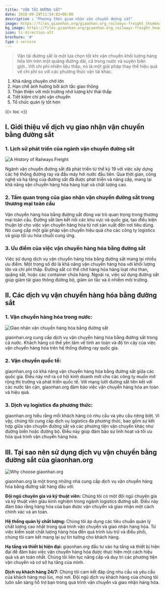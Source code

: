 ```yaml
---
title: "VẬN TẢI ĐƯỜNG SẮT"
date: 2018-09-29T11:54:02+06:00
description : "Phương thức giao nhận vận chuyển đường sắt"
image: https://files.giaonhan.org/giaonhan.org_railways-freight_thumbnail.webp
bg_image: https://files.giaonhan.org/giaonhan.org_railways-freight_header_img.webp
icon: ti-direction-alt
brochure: '#'
type : service
---
```


>Vận tải đường sắt là một lựa chọn tốt khi vận chuyển khối lượng hàng hóa lớn trên một quãng đường dài, cả trong nước và xuyên biên giới...Với chi phí nhiên liệu thấp, nó là một giải pháp thay thế hiệu quả về chi phí so với các phương thức vận tải khác.

1. Khả năng chuyên chở lớn
2. Hạn chế ảnh hưởng bởi ách tắc giao thông
3. Thân thiện với môi trường nhờ lượng khí thải thấp
4. Tiết kiệm chi phí vận chuyển
5. Tổ chức quản lý tốt hơn

{{< toc >}}

## I. Giới thiệu về dịch vụ giao nhận vận chuyển bằng đường sắt

### 1. Lịch sử phát triển của ngành vận chuyển đường sắt

![A History of Railways Freight](https://files.giaonhan.org/giaonhan.org_A-History-of-Railways-Freight.webp)

Ngành vận chuyển đường sắt đã phát triển từ thế kỷ 19 với việc xây dựng các hệ thống đường ray và đầu máy hơi nước đầu tiên. Qua thời gian, công nghệ và hạ tầng của đường sắt đã được phát triển và nâng cấp, mang lại khả năng vận chuyển hàng hóa hàng loạt và chất lượng cao.

### 2. Tầm quan trọng của giao nhận vận chuyển đường sắt trong thương mại toàn cầu

Vận chuyển hàng hóa bằng đường sắt đóng vai trò quan trọng trong thương mại toàn cầu. Đường sắt làm kết nối các khu vực và quốc gia, tạo điều kiện thuận lợi cho việc vận chuyển hàng hóa từ nơi sản xuất đến nơi tiêu dùng. Nó cung cấp một giải pháp vận chuyển hiệu quả cho các công ty logistics và giúp tối ưu hóa chuỗi cung ứng.

### 3. Ưu điểm của việc vận chuyển hàng hóa bằng đường sắt

Việc sử dụng dịch vụ vận chuyển hàng hóa bằng đường sắt mang lại nhiều ưu điểm. Một trong số đó là khả năng vận chuyển hàng hóa với khối lượng lớn và chi phí thấp. Đường sắt có thể chở hàng hóa hàng loạt như than, quặng sắt, hoặc các container chứa hàng. Ngoài ra, việc sử dụng đường sắt giúp giảm tải giao thông đường bộ, giảm ùn tắc và ô nhiễm môi trường.

## II. Các dịch vụ vận chuyển hàng hóa bằng đường sắt

### 1. Vận chuyển hàng hóa trong nước:

![Giao nhận vận chuyển hàng hóa bằng đường sắt](https://files.giaonhan.org/giaonhan.org_railways-freight_body_img.webp)

giaonhan.org cung cấp dịch vụ vận chuyển hàng hóa bằng đường sắt trong cả nước. Khách hàng có thể yên tâm về tính an toàn và độ tin cậy của việc vận chuyển hàng hóa trên hệ thống đường ray quốc gia.

### 2. Vận chuyển quốc tế:

giaonhan.org có khả năng vận chuyển hàng hóa bằng đường sắt giữa các quốc gia. Điều này mở ra cơ hội kinh doanh mới cho các công ty muốn mở rộng thị trường và phát triển quốc tế. Với mạng lưới đường sắt liên kết với các nước lân cận, giaonhan.org đảm bảo việc vận chuyển hàng hóa an toàn và hiệu quả.

### 3. Dịch vụ logistics đa phương thức:

giaonhan.org hiểu rằng mỗi khách hàng có nhu cầu và yêu cầu riêng biệt. Vì vậy, chúng tôi cung cấp dịch vụ logistics đa phương thức, bao gồm sự kết hợp giữa vận chuyển đường sắt và các phương tiện vận chuyển khác như đường biển hoặc đường bộ. Điều này giúp đảm bảo sự linh hoạt và tối ưu hóa quá trình vận chuyển hàng hóa.

## III. Tại sao nên sử dụng dịch vụ vận chuyển bằng đường sắt của giaonhan.org

![Why choose giaonhan.org](https://files.giaonhan.org/giaonhan.org_why-choose-us.webp)

giaonhan.org là một trong những nhà cung cấp dịch vụ vận chuyển hàng hóa bằng đường sắt hàng đầu với:

**Đội ngũ chuyên gia và kỹ thuật viên:** Chúng tôi có một đội ngũ chuyên gia và kỹ thuật viên giàu kinh nghiệm trong ngành logistics đường sắt. Điều này đảm bảo rằng hàng hóa của bạn được vận chuyển và giao nhận một cách chính xác và an toàn.

**Hệ thống quản lý chất lượng:** Chúng tôi áp dụng các tiêu chuẩn quản lý chất lượng cao nhất trong quá trình vận chuyển và giao nhận hàng hóa. Từ việc kiểm soát chất lượng hàng hóa đến quá trình lưu trữ và điều phối, chúng tôi cam kết mang lại sự tin tưởng cho khách hàng.

**Hạ tầng và thiết bị hiện đại:** giaonhan.org đầu tư vào hạ tầng và thiết bị hiện đại để đảm bảo việc vận chuyển hàng hóa được thực hiện một cách hiệu quả và an toàn nhất. Chúng tôi liên tục nâng cấp và duy trì các phương tiện vận chuyển và cơ sở hạ tầng của mình.

**Dịch vụ khách hàng 24/7:** Chúng tôi cam kết đáp ứng nhu cầu và yêu cầu của khách hàng mọi lúc, mọi nơi. Đội ngũ dịch vụ khách hàng của chúng tôi luôn sẵn sàng hỗ trợ bạn trong quá trình vận chuyển và giao nhận hàng hóa.
